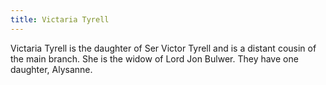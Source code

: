 ```yaml
---
title: Victaria Tyrell
---
```


Victaria Tyrell is the daughter of Ser Victor Tyrell and is a distant cousin of the main branch. She is the widow of Lord Jon Bulwer. They have one daughter, Alysanne. 



